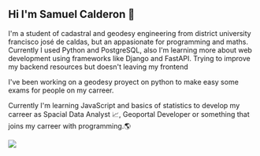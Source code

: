 ## Hi I'm Samuel Calderon 👋

<div>
  <p> I'm a student of cadastral and geodesy engineering from district university francisco josé de caldas, but an appasionate for programming and maths. Currently I used Python and PostgreSQL, also I'm learning more about web development using frameworks like Django and FastAPI. Trying to improve my backend resources but doesn't leaving my frontend </p>
  <p> I've been working on a geodesy proyect on python to make easy some exams for people on my carreer.</p>
  <p>Currently I'm learning JavaScript and basics of statistics to develop my carreer as Spacial Data Analyst 📈, Geoportal Developer or something that joins my carreer with programming.🌎</p>
</div>
<div>
  <img src="https://img.shields.io/badge/Python-14354C?style=for-the-badge&logo=python&logoColor=white">
</div>
<!--
**xdSAMUbx/xdSAMUbx** is a ✨ _special_ ✨ repository because its `README.md` (this file) appears on your GitHub profile.

Here are some ideas to get you started:

- 🔭 I’m currently working on ...
- 🌱 I’m currently learning ...
- 👯 I’m looking to collaborate on ...
- 🤔 I’m looking for help with ...
- 💬 Ask me about ...
- 📫 How to reach me: ...
- 😄 Pronouns: ...
- ⚡ Fun fact: ...
-->
